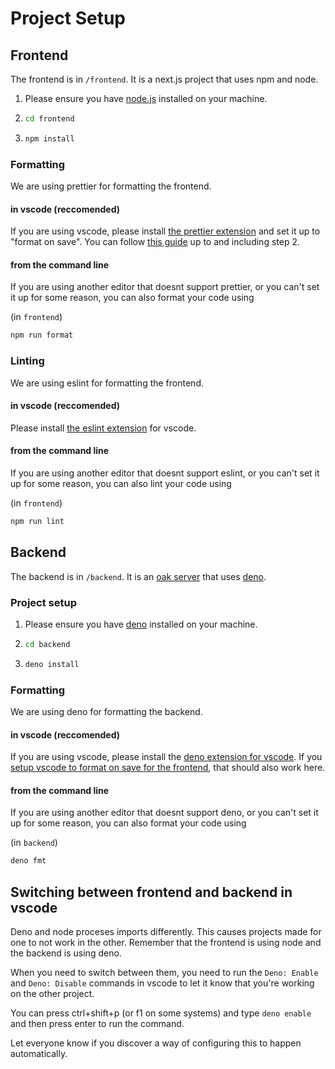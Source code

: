 # Project Setup

## Frontend

The frontend is in `/frontend`. It is a next.js project that uses npm and node.

1. Please ensure you have [node.js](https://nodejs.org/en) installed on your machine.
2. ```sh
   cd frontend
   ```
3. ```sh
   npm install
   ```

### Formatting

We are using prettier for formatting the frontend.

#### in vscode (reccomended)

If you are using vscode, please install [the prettier extension](https://marketplace.visualstudio.com/items?itemName=esbenp.prettier-vscode) and set it up to "format on save". You can follow [this guide](https://www.digitalocean.com/community/tutorials/how-to-format-code-with-prettier-in-visual-studio-code) up to and including step 2.

#### from the command line

If you are using another editor that doesnt support prettier, or you can't set it up for some reason, you can also format your code using

(in `frontend`)
```sh
npm run format
```

### Linting

We are using eslint for formatting the frontend.

#### in vscode (reccomended)

Please install [the eslint extension](https://marketplace.visualstudio.com/items?itemName=dbaeumer.vscode-eslint) for vscode.

#### from the command line

If you are using another editor that doesnt support eslint, or you can't set it up for some reason, you can also lint your code using

(in `frontend`)
```sh
npm run lint
```

## Backend

The backend is in `/backend`. It is an [oak server](https://oakserver.org/) that uses [deno](https://deno.com/).

### Project setup

1. Please ensure you have [deno](https://deno.com/) installed on your machine.
2. ```sh
   cd backend
   ```
3. ```sh
   deno install
   ```

### Formatting

We are using deno for formatting the backend.

#### in vscode (reccomended)

If you are using vscode, please install the [deno extension for vscode](https://marketplace.visualstudio.com/items?itemName=denoland.vscode-deno). If you [setup vscode to format on save for the frontend](#in-vscode-reccomended), that should also work here.

#### from the command line

If you are using another editor that doesnt support deno, or you can't set it up for some reason, you can also format your code using

(in `backend`)
```bash
deno fmt
```

## Switching between frontend and backend in vscode

Deno and node proceses imports differently. This causes projects made for one to not work in the other. Remember that the frontend is using node and the backend is using deno.

When you need to switch between them, you need to run the `Deno: Enable` and `Deno: Disable` commands in vscode to let it know that you're working on the other project.

You can press ctrl+shift+p (or f1 on some systems) and type `deno enable` and then press enter to run the command.

Let everyone know if you discover a way of configuring this to happen automatically.
